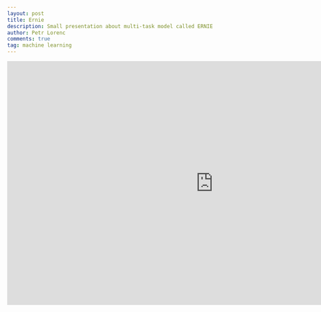```yaml
---
layout: post
title: Ernie
description: Small presentation about multi-task model called ERNIE
author: Petr Lorenc
comments: true
tag: machine learning
---
```




<iframe src="https://docs.google.com/presentation/d/e/2PACX-1vQcmkcJYZ7N8pQtTkC4olhajYy7ESddcTtEWCUXvPfT9-NfNLrJOZ37knpYi_JJCuJZOaey5XPe0_Ws/embed?start=false&loop=false&delayms=10000" frameborder="0" width="960" height="569" allowfullscreen="true" mozallowfullscreen="true" webkitallowfullscreen="true"></iframe>
